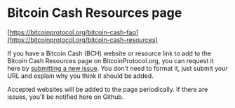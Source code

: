 # Bitcoin Cash Resources page
[https://bitcoinprotocol.org/bitcoin-cash-faq](https://bitcoinprotocol.org/bitcoin-cash-resources)

If you have a Bitcoin Cash (BCH) website or resource link to add to the Bitcoin Cash Resources page on BitcoinProtocol.org, you can request it here by [submitting a new issue](https://github.com/davidshares/bitcoinprotocol.org/issues). You don't need to format it, just submit your URL and explain why you think it should be added. 

Accepted websites will be added to the page periodically. If there are issues, you'll be notified here on Github. 
